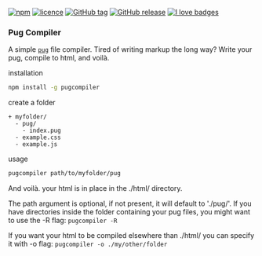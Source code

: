 [![npm](https://img.shields.io/npm/v/pugcompiler.svg?style=flat-square)](https://www.npmjs.com/package/pugcompiler)
[![licence](https://img.shields.io/npm/l/pugcompiler.svg?style=flat-square)](https://github.com/ctrlaltdev/pug-compiler/blob/master/LICENCE.md)
[![GitHub tag](https://img.shields.io/github/tag/ctrlaltdev/pug-compiler.svg?style=flat-square)](https://github.com/ctrlaltdev/pug-compiler/tags)
[![GitHub release](https://img.shields.io/github/release/ctrlaltdev/pug-compiler.svg?style=flat-square)](https://github.com/ctrlaltdev/pug-compiler/releases)
[![I love badges](https://img.shields.io/badge/I%20love-badges-FF00FF.svg?style=flat-square)](https://shields.io)

### Pug Compiler
A simple [`pug`](https://pugjs.org) file compiler. Tired of writing markup the long way? Write your pug, compile to html, and voilà.

installation
``` sh
npm install -g pugcompiler
```

create a folder

    + myfolder/
      - pug/
        - index.pug
      - example.css
      - example.js

usage
``` sh
pugcompiler path/to/myfolder/pug
```

And voilà. your html is in place in the ./html/ directory.

The path argument is optional, if not present, it will default to './pug/'.
If you have directories inside the folder containing your pug files, you might want to use the -R flag: `pugcompiler -R`

If you want your html to be compiled elsewhere than ./html/ you can specify it with -o flag: `pugcompiler -o ./my/other/folder`
